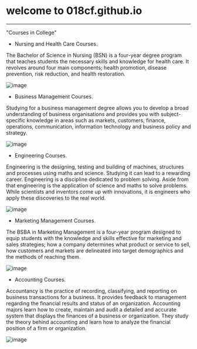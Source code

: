 # welcome to 018cf.github.io
----
"Courses in College"
- Nursing and Health Care Courses.

 The Bachelor of Science in Nursing (BSN) is a four-year degree program that teaches students the necessary skills and knowledge for health care. It revolves around four main components; health promotion, disease prevention, risk reduction, and health restoration.
 
 ![image](https://user-images.githubusercontent.com/118184959/202325892-7090ab98-441d-4103-88aa-d9396d7472af.png)
 
 - Business Management Courses.

Studying for a business management degree allows you to develop a broad understanding of business organisations and provides you with subject-specific knowledge in areas such as markets, customers, finance, operations, communication, information technology and business policy and strategy.

![image](https://user-images.githubusercontent.com/118184959/202326047-69d98db5-4d1a-4697-9caa-dcb2b2faf33f.png)

- Engineering Courses.

Engineering is the designing, testing and building of machines, structures and processes using maths and science. Studying it can lead to a rewarding career. Engineering is a discipline dedicated to problem solving. Aside from that engineering is the application of science and maths to solve problems. While scientists and inventors come up with innovations, it is engineers who apply these discoveries to the real world.

![image](https://user-images.githubusercontent.com/118184959/202326484-7cd920f8-487c-42dd-9b78-b03c25507bae.png)

- Marketing Management Courses.

The BSBA in Marketing Management is a four-year program designed to equip students with the knowledge and skills effective for marketing and sales strategies; how a company determines what product or service to sell, how customers and markets are delineated into target demographics and the methods of reaching them.

![image](https://user-images.githubusercontent.com/118184959/202326640-ef9ac9e3-28a6-458b-8f9a-3983a34da705.png)

- Accounting Courses.

Accountancy is the practice of recording, classifying, and reporting on business transactions for a business. It provides feedback to management regarding the financial results and status of an organization. Accounting majors learn how to create, maintain and audit a detailed and accurate system that displays the finances of a business or organization. They study the theory behind accounting and learn how to analyze the financial position of a firm or organization.

![image](https://user-images.githubusercontent.com/118184959/202326797-105ce4aa-368b-4651-ba66-2ebe6694fe04.png)
